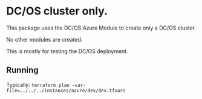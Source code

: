 # DC/OS cluster only.

This package uses the DC/OS Azure Module to create only a DC/OS cluster.

No other modules are created.

This is mostly for testing the DC/OS deployment.

## Running

Typically: `terraform plan -var-file=../../../instances/azure/dev/dev.tfvars`
